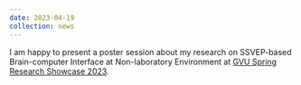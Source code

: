 ```yaml
---
date: 2023-04-19
collection: news
---
```

I am happy to present a poster session about my research on SSVEP-based Brain-computer Interface at Non-laboratory Environment at [GVU Spring Research Showcase 2023](https://www.gatech.edu/event/2023/02/21/gvu-spring-research-showcase-2023). 